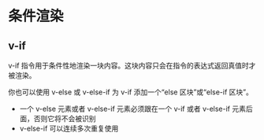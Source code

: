 # 条件渲染

## v-if

v-if 指令用于条件性地渲染一块内容。这块内容只会在指令的表达式返回真值时才被渲染。

你也可以使用 v-else 或 v-else-if 为 v-if 添加一个“else 区块”或“else-if 区块”。

- 一个 v-else 元素或者 v-else-if 元素必须跟在一个 v-if 或者 v-else-if 元素后面，否则它将不会被识别
- v-else-if 可以连续多次重复使用

### <template> 上的 v-if

v-if 是一个指令，必须依附于某个元素。如果想切换的不止一个元素，可以使用一个 `<template>` 元素包裹住想要切换的元素，并在 `<template>` 元素上应用 v-if 指令。

`<template>` 只是一个不可见的包装器元素，不会在视图中进行渲染。

v-else 和 v-else-if 也可以在 <template> 上使用。

## v-show

v-show 也可以用来按条件控制某一元素的显隐。同 v-if 的基本用法一致。

不同之处在于 v-show 会在 DOM 渲染中保留该元素；v-show 实质上只是切换了该元素上名为 display 的 CSS 属性。

v-show 不支持在 `<template>` 元素上使用，也不能和 v-else 搭配使用。

## v-if vs. v-show

v-if 是“真实的”按条件渲染，因为它确保了在切换时，条件区块内的事件监听器和子组件都会被销毁与重建。

v-if 也是惰性的：如果在初次渲染时条件值为 false，则不会做任何事。条件区块只有当条件首次变为 true 时才被渲染。

v-show 元素无论初始条件如何，始终会被渲染，只有 CSS display 属性会被切换。

总的来说，v-if 有更高的切换开销，而 v-show 有更高的初始渲染开销。因此，如果需要频繁切换，则使用 v-show 较好；如果在运行时绑定条件很少改变，则 v-if 会更合适。

## v-if 和 v-for

同时使用 v-if 和 v-for 是不推荐的，因为这样二者的优先级不明显。

当 v-if 和 v-for 同时存在于一个元素上的时候，v-if 会首先被执行。

> 在 Vue2 中，v-for 和 v-if 同时使用时，v-for 优先级更高。
